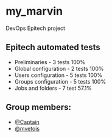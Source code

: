 # my_marvin
DevOps Epitech project

## Epitech automated tests

- Preliminaries - 3 tests
100%
- Global configuration - 2 tests
100%
- Users configuration - 5 tests
100%
- Groups configuration - 5 tests
100%
- Jobs and folders - 7 test
57.1%


## Group members:  
  - [@Captain](https://github.com/Monsterskx)
  - [@mvetois](https://github.com/mvetois)
